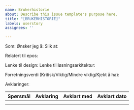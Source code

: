 ```yaml
---
name: Brukerhistorie
about: Describe this issue template's purpose here.
title: "[BRUKERHISTORIE]"
labels: userstory
assignees: ''

---
```


Som:
Ønsker jeg å:
Slik at:

Relatert til epos:

Lenke til design: 
Lenke til løsningsarkitektur:

Forretningsverdi (Kritisk/Viktig/Mindre viktig/Kjekt å ha):

Avklaringer: 

| Spørsmål | Avklaring | Avklart med | Avklart dato | 
| -------- | --------- | ----------- | ------------ |
| | | | |
| | | | |
